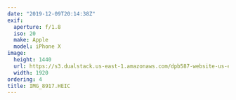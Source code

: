 ```yaml
---
date: "2019-12-09T20:14:38Z"
exif:
  aperture: f/1.8
  iso: 20
  make: Apple
  model: iPhone X
image:
  height: 1440
  url: https://s3.dualstack.us-east-1.amazonaws.com/dpb587-website-us-east-1/asset/gallery/2019-south-america/b4f43a30-8540-ad07-377b-c9557b84a9bc~1920.jpg
  width: 1920
ordering: 4
title: IMG_8917.HEIC
---
```

